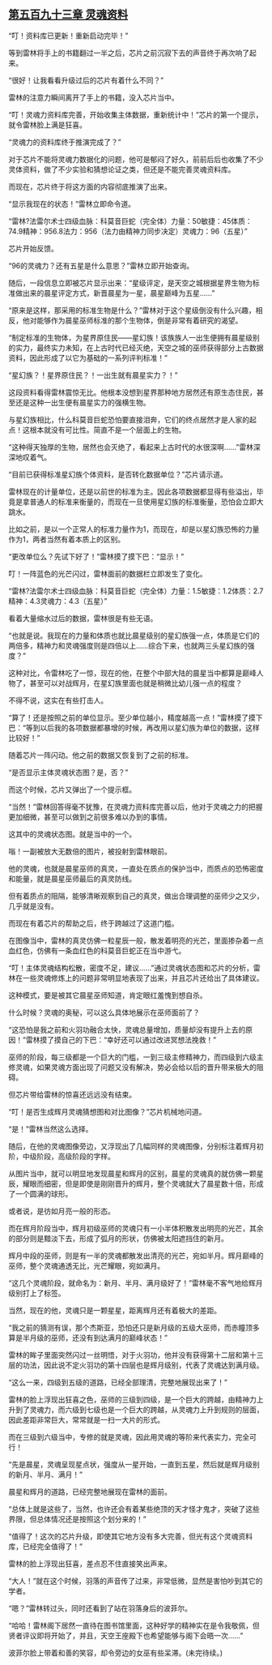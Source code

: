 ## [第五百九十三章 灵魂资料](https://www.xxbiquge.com/11_11222/8969798.html)


  “叮！资料库已更新！重新启动完毕！”

  等到雷林将手上的书籍翻过一半之后，芯片之前沉寂下去的声音终于再次响了起来。

  “很好！让我看看升级过后的芯片有着什么不同？”

  雷林的注意力瞬间离开了手上的书籍，没入芯片当中。

  “叮！灵魂力资料库完善，开始收集主体数据，重新统计中！”芯片的第一个提示，就令雷林脸上满是狂喜。

  “灵魂力的资料库终于推演完成了？”

  对于芯片不能将灵魂力数据化的问题，他可是郁闷了好久，前前后后也收集了不少灵体资料，做了不少实验和猜想论证之类，但还是不能完善灵魂资料库。

  而现在，芯片终于将这方面的内容彻底推演了出来。

  “显示我现在的状态！”雷林立即命令道。

  “雷林?法雷尔术士四级血脉：科莫音巨蛇（完全体）力量：50敏捷：45体质：74.9精神：956.8法力：956（法力由精神力同步决定）灵魂力：96（五星）”

  芯片开始反馈。

  “96的灵魂力？还有五星是什么意思？”雷林立即开始查询。

  随后，一段信息立即被芯片显示出来：“星级评定，是天空之城根据星界生物为标准做出来的晨星评定方式，新晋晨星为一星，晨星巅峰为五星……”

  “原来是这样，那采用的标准生物是什么？”雷林对于这个星级倒没有什么兴趣，相反，他对能够作为晨星巫师标准的那个生物体，倒是非常有着研究的渴望。

  “制定标准的生物体，为星界原住民——星幻族！该族族人一出生便拥有晨星级别的实力，最终实力未知，在上古时代已经灭绝，天空之城的巫师获得部分上古数据资料，因此形成了以它为基础的一系列评判标准！”

  “星幻族？！星界原住民？！一出生就有晨星实力？！”

  这段资料看得雷林震惊无比。他根本没想到星界那种地方居然还有原生态住民，甚至还是这种一出生便有晨星实力的强横生物。

  与星幻族相比，什么科莫音巨蛇恐怕要直接泪奔，它们的终点居然才是人家的起点！这根本就没有可比性。简直不是一个层面上的生物。

  “这种得天独厚的生物，居然也会灭绝了，看起来上古时代的水很深啊……”雷林深深地叹着气。

  “目前已获得标准星幻族个体资料，是否转化数据单位？”芯片请示道。

  雷林现在的计量单位，还是以前世的标准为主。因此各项数据都显得有些溢出，毕竟是拿普通人的标准来衡量的，而现在一旦使用星幻族的标准衡量，恐怕会立即大跳水。

  比如之前，是以一个正常人的标准力量作为1，而现在，却是以星幻族恐怖的力量作为1，两者当然有着本质上的区别。

  “更改单位么？先试下好了！”雷林摸了摸下巴：“显示！”

  叮！一阵蓝色的光芒闪过，雷林面前的数据栏立即发生了变化。

  “雷林?法雷尔术士四级血脉：科莫音巨蛇（完全体）力量：1.5敏捷：1.2体质：2.7精神：4.3灵魂力：4.3（五星）”

  看着大量缩水过后的数据，雷林很是有些无语。

  “也就是说。我现在的力量和体质也就比晨星级别的星幻族强一点，体质是它们的两倍多，精神力和灵魂强度则是四倍以上……综合下来，也就两三头星幻族的强度？”

  这种对比，令雷林吃了一惊，现在的他，在整个中部大陆的晨星当中都算是巅峰人物了，甚至可以对战辉月，在星幻族里面也就是稍微比幼儿强一点的程度？

  不得不说，这实在有些打击人。

  “算了！还是按照之前的单位显示。至少单位越小，精度越高一点！”雷林摸了摸下巴：“等到以后我的各项数据都暴增的时候，再改用以星幻族为单位的数据，这样比较好！”

  随着芯片一阵闪动。他之前的数据又恢复到了之前的标准。

  “是否显示主体灵魂状态图？是，否？”

  而这个时候，芯片又弹出了一个提示框。

  “当然！”雷林回答得毫不犹豫，在灵魂力资料库完善以后，他对于灵魂之力的把握更加细微，甚至可以做到之前很多难以办到的事情。

  这其中的灵魂状态图。就是当中的一个。

  嗡！一副被放大无数倍的图片，被投射到雷林眼前。

  他的灵魂，也就是晨星巫师的真灵，一直处在质点的保护当中，而质点的恐怖密度和能量，就是晨星巫师最后的真灵防线。

  但有着质点的阻隔，能够清晰观察到自己的真灵，做出合理调整的巫师少之又少，几乎就是没有。

  而现在有着芯片的帮助之后，终于跨越过了这道门槛。

  在图像当中，雷林的真灵仿佛一粒星辰一般，散发着明亮的光芒，里面掺杂着一点血红色，仿佛有一条血红色的科莫音巨蛇正在当中游弋。

  “叮！主体灵魂结构松散，密度不足，建议……”通过灵魂状态图和芯片的分析，雷林在一些灵魂修炼上的问题非常明显地表现了出来，并且芯片还给出了具体建议。

  这种模式，要是被其它晨星巫师知道，肯定眼红羞愧到想自杀。

  什么时候？灵魂的奥秘，可以这么具体地展示在巫师面前了？

  “这恐怕是我之前和火羽功融合太快，灵魂总量增加，质量却没有提升上去的原因！”雷林摸了摸自己的下巴：“幸好还可以通过改进冥想法挽救！”

  巫师的阶段，每三级都是一个巨大的门槛，一到三级主修精神力，而四级到六级主修灵魂，如果灵魂方面出现了问题又没有解决，势必会给以后的晋升带来极大的阻碍。

  但芯片带给雷林的惊喜还远远没有结束。

  “叮！是否生成辉月灵魂猜想图和对比图像？”芯片机械地问道。

  “是！”雷林当然这么选择。

  随后，在他的灵魂图像旁边，又浮现出了几幅同样的灵魂图像，分别标注着辉月初阶，中级阶段，高级阶段的字样。

  从图片当中，就可以明显地发现晨星和辉月的区别，晨星的灵魂真的就仿佛一颗星辰，耀眼而细密，但是即使是刚刚晋升的辉月，整个灵魂就大了晨星数十倍，形成了一个圆满的球形。

  或者说，是彷如月亮一般的形态。

  而在辉月阶段当中，辉月初级巫师的灵魂只有一小半体积散发出明亮的光芒，其余的部分则是黯淡下去，形成了弧月的形状，仿佛被太阳遮挡住的新月。

  辉月中段的巫师，则是有一半的灵魂都散发出清亮的光芒，宛如半月。辉月巅峰的巫师，整个灵魂通透无比，光芒耀眼，宛如满月。

  “这几个灵魂阶段，就命名为：新月、半月、满月级好了！”雷林毫不客气地给辉月级别打上了标签。

  当然，现在的他，灵魂只是一颗星星，距离辉月还有着极大的差距。

  “我之前的猜测有误，那个杰斯亚，恐怕还只是新月级的五级大巫师，而赤瞳顶多算是半月级的巫师，还没有到达满月的巅峰状态！”

  雷林的眸子里面突然闪过一丝明悟，对于火羽功，他并没有获得第十二层和第十三层的功法，因此说不定火羽功的第十四层也是辉月级别，代表了灵魂达到满月级。

  “这么一来，四级到五级的道路，已经全部理清，完整地展现出来了！”

  雷林的脸上浮现出狂喜之色，巫师的三级到四级，是一个巨大的跨越，由精神力上升到了灵魂力，而六级到七级也是一个巨大的跨越，从灵魂力上升到规则的层面，因此差距非常巨大，常常就是一扫一大片的形式。

  而在三级到六级当中，专修的就是灵魂，因此用灵魂的等阶来代表实力，完全可行！

  “先是晨星，灵魂呈现星点状，强度从一星开始，一直到五星，然后就是辉月级别的新月、半月、满月！”

  晨星和辉月的道路，已经完整地展现在雷林的面前。

  “总体上就是这些了，当然，也许还会有着某些绝顶的天才怪才鬼才，突破了这些界限，但总体情况还是按照这个划分来的！”

  “值得了！这次的芯片升级，即使其它地方没有多大完善，但光有这个灵魂资料库，已经完全值得了！”

  雷林的脸上浮现出狂喜，差点忍不住直接笑出声来。

  “大人！”就在这个时候，羽落的声音传了过来，非常低微，显然是害怕吵到其它的学者。

  “嗯？”雷林转过头，同时还看到了站在羽落身后的波菲尔。

  “哈哈！雷林阁下居然一直待在图书馆里面，这种好学的精神实在是令我敬佩，但贤者评议即将开始了，并且，天空王座殿下也希望能够与阁下会晤一次……”

  波菲尔脸上带着和善的笑容，却令旁边的女巫有些呆滞。(未完待续。)
